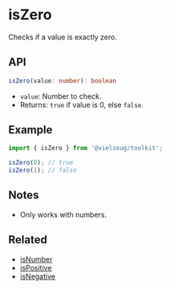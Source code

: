 # isZero

Checks if a value is exactly zero.

## API

```ts
isZero(value: number): boolean
```

- `value`: Number to check.
- Returns: `true` if value is 0, else `false`.

## Example

```ts
import { isZero } from '@vielzeug/toolkit';

isZero(0); // true
isZero(1); // false
```

## Notes

- Only works with numbers.

## Related

- [isNumber](./isNumber.md)
- [isPositive](./isPositive.md)
- [isNegative](./isNegative.md)

